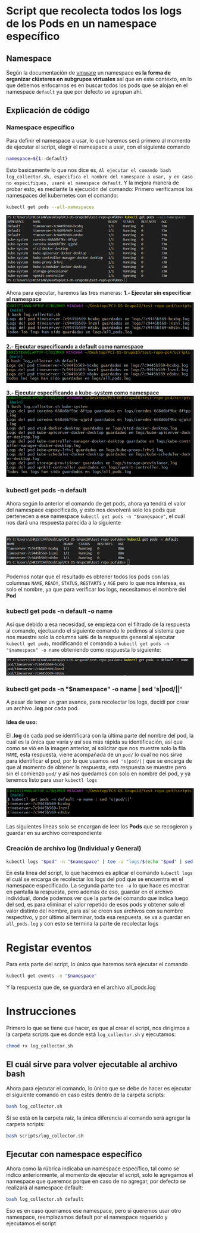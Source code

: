 # Script que recolecta todos los logs de los Pods en un namespace específico

## Namespace
Según la documentación de [vmware](https://www.vmware.com/topics/kubernetes-namespace#:~:text=Los%20espacios%20de%20nombres%20son%20una%20forma%20de%20organizar%20cl%C3%BAsteres%20en%20subgrupos%20virtuales) un namespace **es la forma de organizar clústeres en subgrupos virtuales** así que en este contexto, en lo que debemos enfocarnos es en buscar todos los pods que se alojan en el namespace `default` ya que por defecto se agrupan ahí.

## Explicación de código
### Namespace específico
Para definir el namespace a usar, lo que haremos será primero al momento de ejecutar el script, elegir el namespace a usar, con el siguiente comando
```bash
namespace=${1:-default}
```
Esto basicamente lo que nos dice es, `Al ejecutar el comando bash log_collector.sh, especifica el nombre del namespace a usar, y en caso no especifiques, usaré el namespace default`.
Y la mejora manera de probar esto, es mediante la ejecución del comando:
Primero verificamos los namespaces del kubernetes con el comando:
```bash
kubectl get pods --all-namespaces
```
![Img](Img/namespaces.png)

Ahora para ejecutar, haremos las tres maneras:
**1.- Ejecutar sin especificar el namespace**
![Img](Img/sin_namespace.png)

**2.- Ejecutar especificando a default como namespace**
![Img](Img/namspace_default.png)

**3.- Ejecutar especificando a kube-system como namespace**
![Img](Img/namspace_kube.png)

### kubectl get pods -n default
Ahora según lo anterior el comando de get pods, ahora ya tendrá el valor del namespace especificado, y esto nos devolverá solo los pods que pertenecen a ese namespace `kubectl get pods -n "$namespace"`, el cuál nos dará una respuesta parecida a la siguiente

![Img](Img/get_default_pods.png)
---

Podemos notar que el resultado es obtener todos los pods con las columnas `NAME`, `READY`, `STATUS`, `RESTARTS` y `AGE` pero lo que nos interesa, es solo el nombre, ya que para verificar los logs, necesitamos el nombre del **Pod**

### kubectl get pods -n default -o name
Así que debido a esa necesidad, se empieza con el filtrado de la respuesta al comando, ejectuando el siguiente comando le pedimos al sistema que nos muestre solo la columna `NAME` de la respuesta general al ejecutar `kubectl get pods`, modificando el comando a `kubectl get pods -n "$namespace" -o name` obteniendo como respuesta lo siguiente:

![Img](Img/get_default_name_pods.png)

### kubectl get pods -n "$namespace" -o name | sed 's|pod/||'
A pesar de tener un gran avance, para recolectar los logs, decidí por crear un archivo **.log** por cada pod.
#### Idea de uso:
El **.log** de cada pod se identificará con la última parte del nombre del pod, la cuál es la única que varía y así sea más rápida su identificación, así que como se vió en la imagen anterior, al solicitar que nos muestre solo la fila `NAME`, esta respuesta, viene acompañada de un `pod/` lo cual no nos sirve para identificar el pod, por lo que usamos `sed 's|pod/||` que se encarga de que al momento de obtener la respuesta, esta respuesta se muestre pero sin el comienzo `pod/` y así nos quedamos con solo en nombre del pod, y ya tenemos listo para usar `kubectl logs`

![Img](Img/only_podnames.png)

Las siguientes líneas solo se encargan de leer los **Pods** que se recogieron y guardar en su archivo correspondiente

### Creación de archivo log (Individual y General)
```bash
kubectl logs "$pod" -n "$namespace" | tee -a "logs/$(echo "$pod" | sed 's|timeserver-7c9445b569-||').log" >> "logs/all_pods.log"
```
En esta línea del script, lo que hacemos es aplicar el comando `kubectl logs` el cuál se encarga de recolectar los logs del pod que se encuentra en el namespace especificado.
La segunda parte `tee -a` lo que hace es mostrar en pantalla la respuesta, pero además de eso, guardar en el archivo individual, donde podemos ver que la parte del comando que indica luego del sed, es para eliminar el valor repetido de esos pods y obtener solo el valor distinto del nombre, para así se creen sus archivos con su nombre respectivo, y por último al terminar, toda esa respuesta, se va a guardar en `all_pods.log` y con esto se termina la parte de recolectar logs

# Registar eventos
Para esta parte del script, lo único que haremos será ejecutar el comando
```bash
kubectl get events -n "$namespace"
```
Y la respuesta que de, se guardará en el archivo all_pods.log

# Instrucciones
Primero lo que se tiene que hacer, es que al crear el script, nos dirigimos a la carpeta scripts que es donde está `log_collector.sh` y ejecutamos:
```bash
chmod +x log_collector.sh
```
El cuál sirve para volver ejecutable al archivo bash
---
Ahora para ejecutar el comando, lo único que se debe de hacer es ejecutar el siguiente comando en caso estés dentro de la carpeta scripts:
```bash
bash log_collector.sh
```
Si se está en la carpeta raiz, la única diferencia al comando será agregar la carpeta scripts:
```bash
bash scripts/log_collector.sh
```

## Ejecutar con namespace específico
Ahora como la rúbrica indicaba un namespace específico, tal como se indico anteriormente, al momento de ejecutar el script, solo le agregamos el namespace que queremos porque en caso de no agregar, por defecto se realizará al namespace default:
```bash
bash log_collector.sh default
```
Eso es en caso querramos ese namespace, pero si queremos usar otro namespace, reemplazamos default por el namespace requerido y ejecutamos el script
